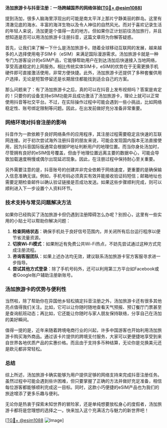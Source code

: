 **汤加旅游卡与抖音注册：一场跨越国界的网络体验[[TG💪+ @esim1088](https://t.me/s/esim1088)]**

提到汤加，很多人脑海里浮现出的可能是南太平洋上那片宁静美丽的群岛。这里有清澈见底的海水、丰富的海洋生物以及令人神往的自然风光。而对于喜欢记录生活的年轻人来说，汤加更是个值得一去的地方。但如果你正计划前往汤加旅行，并且想知道是否可以用汤加旅游卡注册抖音，这篇文章将为你解答疑惑。

首先，让我们来了解一下什么是汤加旅游卡。随着全球移动互联网的发展，越来越多的人选择使用电子SIM卡（eSIM）来满足国际漫游需求。汤加旅游卡就是一种专门为游客设计的eSIM产品，它能够帮助用户在到达汤加后快速接入当地网络，享受高速稳定的上网服务。相比传统实体SIM卡，eSIM的优势在于无需更换手机硬件即可直接激活使用，非常方便快捷。此外，汤加旅游卡还提供了多种套餐供用户选择，无论是短暂停留还是长期居住都能找到适合自己的方案。

那么问题来了：有了汤加旅游卡之后，真的可以在抖音上发布视频吗？答案是肯定的！只要你的设备支持eSIM功能并且成功激活了汤加旅游卡，理论上就可以正常使用抖音等社交平台。不过，在实际操作过程中可能会遇到一些小挑战，比如网络稳定性、账号绑定限制等问题。因此，在出发前做好充分准备非常重要。

### 网络环境对抖音注册的影响

抖音作为一款依赖于良好网络条件的应用程序，其注册过程需要稳定且快速的互联网连接。对于初次尝试海外注册抖音的朋友来说，可能会发现国内版本无法直接使用，因为抖音国际版通常会根据IP地址判断用户的地理位置。而当你身处汤加时，尽管拥有良好的eSIM信号覆盖，但由于地理位置远离主要的数据中心，可能会导致加载速度稍慢或偶尔出现延迟现象。因此，在注册过程中保持耐心至关重要。

另外需要注意的是，抖音账号的创建并非完全依赖于网络速度，更重要的是确保输入信息准确无误。例如，手机号码必须真实有效并能接收验证码短信；邮箱地址也需要定期检查邮件以确认验证链接是否成功发送。如果这些步骤顺利完成，则可以顺利进入下一步设置个人资料环节。

### 技术支持与常见问题解决方法

如果你已经购买了汤加旅游卡但仍遇到注册障碍怎么办呢？别担心，这里有一些实用的小贴士可以帮助你解决问题：

1. **检查网络状态**：确保手机处于良好信号范围内，并关闭所有后台运行程序以便节省流量资源。
2. **切换Wi-Fi模式**：如果附近有免费公共Wi-Fi热点，不妨先尝试通过这种方式完成注册流程。
3. **咨询客服团队**：如果上述办法均无效，建议联系汤加旅游卡官方客服寻求进一步指导。
4. **尝试其他方式登录**：除了手机号码外，还可以利用第三方平台如Facebook或者Google账户辅助注册新账号。

### 汤加旅游卡的优势与便利性

当然啦，除了帮助你在异国他乡轻松搞定抖音注册之外，汤加旅游卡还有很多其他亮点值得我们关注。比如，它可以让你随时随地查看天气预报、预订餐厅门票甚至是查询航班动态；再比如，它还能让你随时与家人朋友保持联络，分享自己在汤加的美好瞬间。

值得一提的是，近年来随着跨境电商行业的兴起，许多中国游客也开始利用汤加旅游卡购买海外商品。通过该卡片提供的跨境支付服务，大家可以更便捷地享受到来自世界各地优质产品的实惠价格。而且由于支持多币种结算，无论你是兑换美元还是欧元都非常轻松。

### 总结

综上所述，汤加旅游卡确实能够为用户提供足够的网络支持来完成抖音注册任务。虽然过程中可能会遇到些许困难，但只要掌握了正确的方法并做好充足准备，相信每位游客都能够顺利完成这一目标。同时，这款小巧便捷的eSIM产品也为我们的旅途增添了更多乐趣与便利。

无论你是热衷于探索未知世界的冒险家，还是单纯想要放松身心的度假者，汤加旅游卡都将是您理想的选择之一。快来加入这个充满活力与魅力的新世界吧！

[[TG💪+ @esim1088](https://t.me/s/esim1088) ![Image](https://i.postimg.cc/4NQfJmqS/Snipaste-2025-05-13-00-14-12.png)]